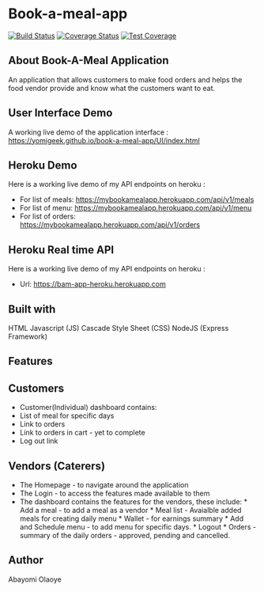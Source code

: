 # Book-a-meal-app

[![Build Status](https://travis-ci.org/yomigeek/book-a-meal-app.svg?branch=staging)](https://travis-ci.org/yomigeek/book-a-meal-app) [![Coverage Status](https://coveralls.io/repos/github/yomigeek/book-a-meal-app/badge.svg?branch=staging)](https://coveralls.io/github/yomigeek/book-a-meal-app?branch=staging) [![Test Coverage](https://api.codeclimate.com/v1/badges/830debbd00f194ec0e5c/test_coverage)](https://codeclimate.com/github/yomigeek/book-a-meal-app/test_coverage)

## About Book-A-Meal Application
An application that allows customers to make food orders and helps the food vendor provide and know what the customers want to eat.

## User Interface Demo
A working live demo of the application interface : https://yomigeek.github.io/book-a-meal-app/UI/index.html

## Heroku Demo
Here is a working live demo of my API endpoints on heroku : 
* For list of meals: https://mybookamealapp.herokuapp.com/api/v1/meals
* For list of menu: https://mybookamealapp.herokuapp.com/api/v1/menu
* For list of orders: https://mybookamealapp.herokuapp.com/api/v1/orders

## Heroku Real time API
Here is a working live demo of my API endpoints on heroku : 
* Url: https://bam-app-heroku.herokuapp.com

## Built with 
HTML
Javascript (JS)
Cascade Style Sheet (CSS)
NodeJS (Express Framework)

## Features

## Customers

* Customer(Individual) dashboard contains:
* List of meal for specific days
* Link to orders
* Link to orders in cart - yet to complete
* Log out link 
 

## Vendors (Caterers)
<ul>
  <li>The Homepage - to navigate around the application</li>
  <li>The Login - to access the features made available to them </li>
  <li>The dashboard contains the features for the vendors, these include: 
    * Add a meal - to add a meal as a vendor
    * Meal list - Avaialble added meals for creating daily menu
    * Wallet - for earnings summary
    * Add and Schedule menu - to add menu for specific days.
    * Logout
    * Orders - summary of the daily orders - approved, pending and cancelled. 
  </li>
</ul>

## Author 
Abayomi Olaoye
